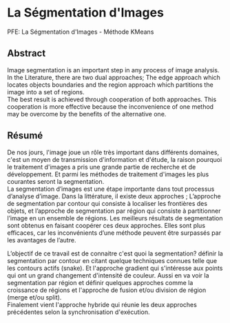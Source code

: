 # La Ségmentation d'Images
PFE: La Ségmentation d'Images - Méthode KMeans


## Abstract
Image segmentation is an important step in any process of image analysis. In the Literature, there are two dual approaches; The edge approach which locates objects boundaries and the region approach which partitions the image into a set of regions.  
The best result is achieved through cooperation of both approaches. This cooperation is more effective because the inconvenience of one method may be overcome by the benefits of the alternative one.


## Résumé
De nos jours, l'image joue un rôle très important dans différents domaines, c'est un moyen de transmission d'information et d'étude, la raison pourquoi le traitement d'images a pris une grande partie de recherche et de développement. Et parmi les méthodes de traitement d'images les plus courantes seront la segmentation.  
La segmentation d’images est une étape importante dans tout processus d’analyse d’image. Dans la littérature, il existe deux approches ; L’approche de segmentation par contour qui consiste à localiser les frontières des objets, et l’approche de segmentation par région qui consiste à partitionner l’image en un ensemble de régions. Les meilleurs résultats de segmentation sont obtenus en faisant coopérer ces deux approches. Elles sont plus efficaces, car les inconvénients d’une méthode peuvent être surpassés par les avantages de l’autre.

L’objectif de ce travail est de connaitre c'est quoi la segmentation? définir la segmentation par contour en citant quelque techniques connues telle que les contours actifs (snake). Et l'approche gradient qui s'intéresse aux points qui ont un grand changement d'intensité de couleur. Aussi en va voir la segmentation par région et définir quelques approches comme la croissance de régions et l'approche de fusion et/ou division de région (merge et/ou split).  
Finalement vient l'approche hybride qui réunie les deux approches précédentes selon la synchronisation d'exécution.
